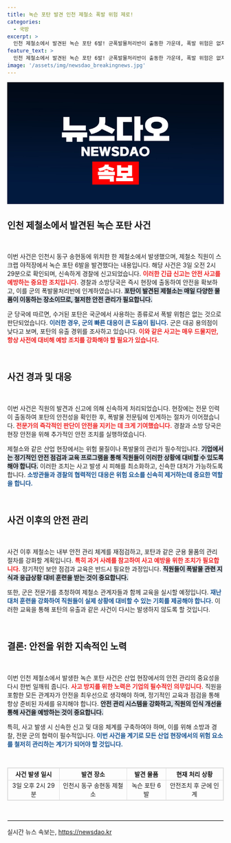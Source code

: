 ```yaml
---
title: 녹슨 포탄 발견 인천 제철소 폭발 위험 제로!
categories:
  - 국방
excerpt: >
  인천 제철소에서 발견된 녹슨 포탄 6발! 군폭발물처리반이 출동한 가운데, 폭발 위험은 없지만 그 배경과 유출 경위에 대한 의문이 커지고 있다. 클릭해 더 알아보세요!
feature_text: >
  인천 제철소에서 발견된 녹슨 포탄 6발! 군폭발물처리반이 출동한 가운데, 폭발 위험은 없지만 그 배경과 유출 경위에 대한 의문이 커지고 있다. 클릭해 더 알아보세요!
image: '/assets/img/newsdao_breakingnews.jpg'
---
```


<p><img src="/assets/img/newsdao_breakingnews.jpg" alt="flaretime 속보" /></p>

<h2 data-ke-size="size26">인천 제철소에서 발견된 녹슨 포탄 사건</h2>

<p data-ke-size="size16">&nbsp;</p>

<p>이번 사건은 인천시 동구 송현동에 위치한 한 제철소에서 발생했으며, 제철소 직원이 스크랩 야적장에서 녹슨 포탄 6발을 발견했다는 내용입니다. 해당 사건은 3일 오전 2시 29분으로 확인되며, 신속하게 경찰에 신고되었습니다. <b><span style="color: #ee2323;">이러한 긴급 신고는 안전 사고를 예방하는 중요한 조치입니다.</span></b> 경찰과 소방당국은 즉시 현장에 출동하여 안전을 확보하고, 이를 군의 폭발물처리반에 인계하였습니다. <b><span style="background-color: #21538527;">포탄이 발견된 제철소는 매일 다양한 물품이 이동하는 장소이므로, 철저한 안전 관리가 필요합니다.</span></b></p>

<p>군 당국에 따르면, 수거된 포탄은 국군에서 사용하는 종류로서 폭발 위험은 없는 것으로 판단되었습니다. <b><span style="color: #1a5490;">이러한 경우, 군의 빠른 대응이 큰 도움이 됩니다.</span></b> 군은 대공 용의점이 낮다고 보며, 포탄의 유출 경위를 조사하고 있습니다. <b><span style="color: #ee2323;">이와 같은 사고는 매우 드물지만, 항상 사전에 대비해 예방 조치를 강화해야 할 필요가 있습니다.</span></b> </p>

<p data-ke-size="size16">&nbsp;</p>

<h2 data-ke-size="size26">사건 경과 및 대응</h2>

<p data-ke-size="size16">&nbsp;</p>

<p>이번 사건은 직원의 발견과 신고에 의해 신속하게 처리되었습니다. 현장에는 전문 인력이 출동하여 포탄의 안전성을 확인한 후, 폭발물 전문팀에 인계하는 절차가 이어졌습니다. <b><span style="color: #ee2323;">전문가의 즉각적인 판단이 안전을 지키는 데 크게 기여했습니다.</span></b> 경찰과 소방 당국은 현장 안전을 위해 추가적인 안전 조치를 실행하였습니다. </p>

<p>제철소와 같은 산업 현장에서는 위험 물질이나 폭발물의 관리가 필수적입니다. <b><span style="background-color: #21538527;">기업에서는 정기적인 안전 점검과 교육 프로그램을 통해 직원들이 이러한 상황에 대비할 수 있도록 해야 합니다.</span></b> 이러한 조치는 사고 발생 시 피해를 최소화하고, 신속한 대처가 가능하도록 합니다. <b><span style="color: #1a5490;">소방관들과 경찰의 협력적인 대응은 위험 요소를 신속히 제거하는데 중요한 역할을 합니다.</span></b> </p>

<p data-ke-size="size16">&nbsp;</p>

<h2 data-ke-size="size26">사건 이후의 안전 관리</h2>

<p data-ke-size="size16">&nbsp;</p>

<p>사건 이후 제철소는 내부 안전 관리 체계를 재점검하고, 포탄과 같은 군용 물품의 관리 절차를 강화할 계획입니다. <b><span style="color: #ee2323;">특히 과거 사례를 참고하여 사고 예방을 위한 조치가 필요합니다.</span></b> 정기적인 보안 점검과 교육은 반드시 필요한 과정입니다. <b><span style="background-color: #21538527;">직원들이 폭발물 관련 지식과 응급상황 대비 훈련을 받는 것이 중요합니다.</span></b> </p>

<p>또한, 군은 전문가를 초청하여 제철소 관계자들과 함께 교육을 실시할 예정입니다. <b><span style="color: #1a5490;">재난 대처 훈련을 강화하여 직원들이 실제 상황에 대비할 수 있는 기회를 제공해야 합니다.</span></b> 이러한 교육을 통해 포탄의 유출과 같은 사건이 다시는 발생하지 않도록 할 것입니다.</p>

<p data-ke-size="size16">&nbsp;</p>

<h2 data-ke-size="size26">결론: 안전을 위한 지속적인 노력</h2>

<p data-ke-size="size16">&nbsp;</p>

<p>이번 인천 제철소에서 발생한 녹슨 포탄 사건은 산업 현장에서의 안전 관리의 중요성을 다시 한번 일깨워 줍니다. <b><span style="color: #ee2323;">사고 방지를 위한 노력은 기업의 필수적인 의무입니다.</span></b> 직원을 포함한 모든 관계자가 안전을 최우선으로 생각해야 하며, 정기적인 교육과 점검을 통해 항상 준비된 자세를 유지해야 합니다. <b><span style="background-color: #21538527;">안전 관리 시스템을 강화하고, 직원의 인식 개선을 통해 사건을 예방하는 것이 중요합니다.</span></b> </p>

<p>특히, 사고 발생 시 신속한 신고 및 대응 체계를 구축하여야 하며, 이를 위해 소방과 경찰, 전문 군의 협력이 필수적입니다. <b><span style="color: #1a5490;">이번 사건을 계기로 모든 산업 현장에서의 위험 요소를 철저히 관리하는 계기가 되어야 할 것입니다.</span></b></p>

<p data-ke-size="size16">&nbsp;</p>

<table style="width: 100%; border: 1px solid #ddd;">
  <tr>
    <th style="border: 1px solid #ddd; text-align: center;">사건 발생 일시</th>
    <th style="border: 1px solid #ddd; text-align: center;">발견 장소</th>
    <th style="border: 1px solid #ddd; text-align: center;">발견 물품</th>
    <th style="border: 1px solid #ddd; text-align: center;">현재 처리 상황</th>
  </tr>
  <tr>
    <td style="border: 1px solid #ddd; text-align: center;">3일 오후 2시 29분</td>
    <td style="border: 1px solid #ddd; text-align: center;">인천시 동구 송현동 제철소</td>
    <td style="border: 1px solid #ddd; text-align: center;">녹슨 포탄 6발</td>
    <td style="border: 1px solid #ddd; text-align: center;">안전조치 후 군에 인계</td>
  </tr>
</table>

<p data-ke-size="size16">&nbsp;</p>

<hr style="border: 1px solid #ddd;"/>
실시간 뉴스 속보는, <a href="https://newsdao.kr" rel="dofollow">https://newsdao.kr</a>


